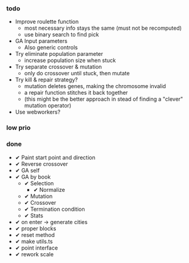 ### todo

- Improve roulette function
  - most necessary info stays the same (must not be recomputed)
  - use binary search to find pick
- GA Input parameters
  - Also generic controls
- Try eliminate population parameter
  - increase population size when stuck
- Try separate crossover & mutation
  - only do crossover until stuck, then mutate
- Try kill & repair strategy?
  - mutation deletes genes, making the chromosome invalid
  - a repair function stitches it back together
  - (this might be the better approach in stead of finding a "clever" mutation operator)
- Use webworkers?

### low prio

### done

- ✔ Paint start point and direction
- ✔ Reverse crossover
- ✔ GA self
- ✔ GA by book
  - ✔ Selection
    - ✔ Normalize
  - ✔ Mutation
  - ✔ Crossover
  - ✔ Termination condition
  - ✔ Stats
- ✔ on enter -> generate cities
- ✔ proper blocks
- ✔ reset method
- ✔ make utils.ts
- ✔ point interface
- ✔ rework scale

